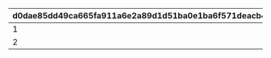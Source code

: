|d0dae85dd49ca665fa911a6e2a89d1d51ba0e1ba6f571deacb489202fb0679c9|c1302479fe88702a906ad4b57f0a00f0c79b44fff064f2abee73401ed8fdd992|e7ed52549b7dde455c5ad9f3191c99b24ff3486196b4c678a493c917b97456fa|7b866e1929ad6e098d96f2d8a9c1655f2df921d9af2f09ca0c7c3e09d0c9894d|3904a9fe70430ad8a47c06acdd3830db0f2c87b41461457884eb3db75d140635|f6dfd0b468692592f6434f6e6ae2d6f61416d44ca6d640d0f22c4e1a3a57e1be|
| --- | --- | --- | --- | --- | --- |
|1|0|bgm_MC181B|1005|804100501|5|
|2|804100601|bgm_MC182|1005|804100502|5|